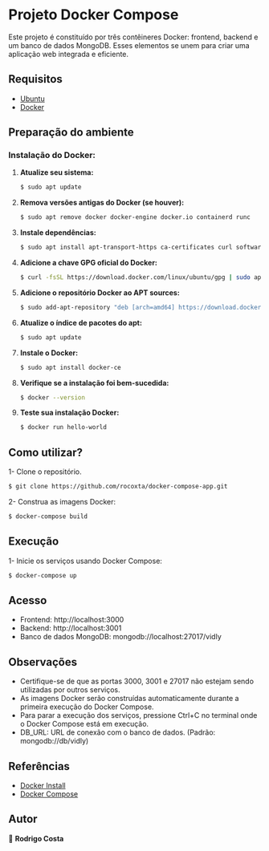 # Projeto Docker Compose

Este projeto é constituído por três contêineres Docker: frontend, backend e um banco de dados MongoDB. Esses elementos se unem para criar uma aplicação web integrada e eficiente.

## Requisitos
- [Ubuntu](https://ubuntu.com)
- [Docker](https://www.docker.com/get-started/)

## Preparação do ambiente
### Instalação do Docker:

1. **Atualize seu sistema:**
   ```bash
   $ sudo apt update
2. **Remova versões antigas do Docker (se houver):**
   ```bash
   $ sudo apt remove docker docker-engine docker.io containerd runc
3. **Instale dependências:**
   ```bash
   $ sudo apt install apt-transport-https ca-certificates curl software-properties-common
4. **Adicione a chave GPG oficial do Docker:**
   ```bash
   $ curl -fsSL https://download.docker.com/linux/ubuntu/gpg | sudo apt-key add -
5. **Adicione o repositório Docker ao APT sources:**
   ```bash
   $ sudo add-apt-repository "deb [arch=amd64] https://download.docker.com/linux/ubuntu $(lsb_release -cs) stable"
6. **Atualize o índice de pacotes do apt:**
   ```bash
   $ sudo apt update
7. **Instale o Docker:**
   ```bash
   $ sudo apt install docker-ce
8. **Verifique se a instalação foi bem-sucedida:**
   ```bash
   $ docker --version
9. **Teste sua instalação Docker:**
   ```bash
   $ docker run hello-world

## Como utilizar?
1- Clone o repositório.
```bash
$ git clone https://github.com/rocoxta/docker-compose-app.git
```
2- Construa as imagens Docker:
```bash
$ docker-compose build
```
## Execução
1- Inicie os serviços usando Docker Compose:
```bash
$ docker-compose up
```
## Acesso

- Frontend: http://localhost:3000
- Backend: http://localhost:3001
- Banco de dados MongoDB: mongodb://localhost:27017/vidly

## Observações
- Certifique-se de que as portas 3000, 3001 e 27017 não estejam sendo utilizadas por outros serviços.
- As imagens Docker serão construídas automaticamente durante a primeira execução do Docker Compose.
- Para parar a execução dos serviços, pressione Ctrl+C no terminal onde o Docker Compose está em execução.
- DB_URL: URL de conexão com o banco de dados. (Padrão: mongodb://db/vidly)

## Referências
- [Docker Install](https://docs.docker.com/engine/install/)
- [Docker Compose](https://docs.docker.com/compose/)
## Autor
👤 **Rodrigo Costa**

